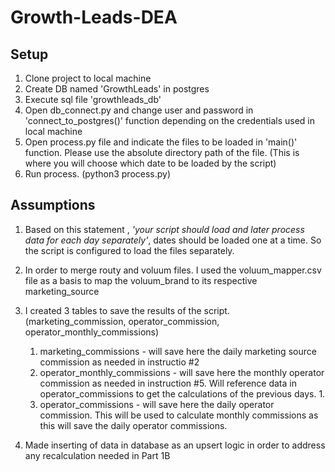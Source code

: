 # Growth-Leads-DEA

## Setup
1. Clone project to local machine
2. Create DB named 'GrowthLeads' in postgres
3. Execute sql file 'growthleads_db'
4. Open db_connect.py and change user and password in 'connect_to_postgres()' function depending on the credentials used in local machine
5. Open process.py file and indicate the files to be loaded in 'main()' function. Please use the absolute directory path of the file. (This is where you will choose which date to be loaded by the script)
6. Run process. (python3 process.py)



## Assumptions
1. Based on this statement , *'your script should load and later process data for each day separately'*, dates should be loaded one at a time. So the script is configured to load the files separately.
2. In order to merge routy and voluum files. I used the voluum_mapper.csv file as a basis to map the voluum_brand to its respective marketing_source
3. I created 3 tables to save the results of the script. (marketing_commission, operator_commission, operator_monthly_commissions)
    1. marketing_commissions - will save here the daily marketing source commission as needed in instructio #2
    2. operator_monthly_commissions - will save here the monthly operator commission as needed in instruction #5. Will reference data in operator_commissions to get the calculations of the previous days.
         1. 
    4. operator_commissions - will save here the daily operator commission. This will be used to calculate monthly commissions as this will save the daily operator commissions.
  
4. Made inserting of data in database as an upsert logic in order to address any recalculation needed in Part 1B
   
